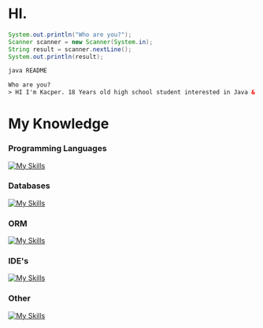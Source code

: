 # HI.

```java
System.out.println("Who are you?");
Scanner scanner = new Scanner(System.in);
String result = scanner.nextLine();
System.out.println(result);
```
```html
java README

Who are you?
> HI I'm Kacper. 18 Years old high school student interested in Java & NoSQL databases
```

# My Knowledge

### Programming Languages

[![My Skills](https://skillicons.dev/icons?i=java,js,ts)](https://skillicons.dev)

### Databases

[![My Skills](https://skillicons.dev/icons?i=mongo,mysql,redis)](https://skillicons.dev)

### ORM

[![My Skills](https://skillicons.dev/icons?i=prisma)](https://skillicons.dev)

### IDE's

[![My Skills](https://skillicons.dev/icons?i=idea,vscode)](https://skillicons.dev)

### Other

[![My Skills](https://skillicons.dev/icons?i=next,react,html,css,figma)](https://skillicons.dev)
